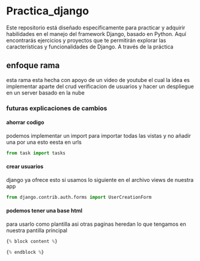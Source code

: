 # Practica_django
Este repositorio está diseñado específicamente para practicar y adquirir habilidades en el manejo del framework Django, basado en Python. Aquí encontrarás ejercicios y proyectos que te permitirán explorar las características y funcionalidades de Django. A través de la práctica

## enfoque rama
esta rama esta hecha con apoyo de un video de youtube el cual la idea es implementar aparte del crud verificacion de usuarios y hacer un despliegue en un server basado en la nube

### futuras explicaciones de cambios
#### ahorrar codigo
podemos implementar un import para importar todas las vistas y no añadir una por una esto eesta en urls
```python
from task import tasks
```
#### crear usuarios 
django ya ofrece esto si usamos lo siguiente en el archivo views de nuestra app
```python
from django.contrib.auth.forms import UserCreationForm
```

#### podemos tener una base html 
para usarlo como plantilla  asi otras paginas heredan lo que tengamos en nuestra pantilla principal
```python
{% block content %}

{% endblock %}
```